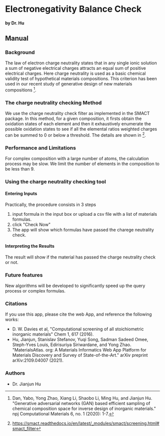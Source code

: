 # Electronegativity Balance Check
#### by Dr. Hu

## Manual

### Background 

The law of electron charge neutrality states that in any single ionic solution a sum of negative electrical charges attracts an equal sum of positive electrical charges. Here charge neutrality is used as a basic chemical validity test of hypothetical materials compositions. This criterion has been used in our recent study of generative design of new materials compositions [^2].


### The charge neutrality checking Method

We use the charge neutrality check filter as implemented in the SMACT package. In this method, for a given composition, it firsts obtain the oxidation states of each element and then it exhaustively enumerate the possible oxidation states to see if all the elemental ratios weighted charges can be summed to 0 or below a threshold. The details are shown in [^1]. 



### Performance and Limitations

For complex composition with a large number of atoms, the calculation process may be slow. We limit the number of elements in the composition to be less than 9. 

### Using the charge neutrality checking tool

#### Entering Inputs

Practically, the procedure consists in 3 steps

1. input formula in the input box or upload a csv file with a list of materials formulas.
2. click "Check Now"
3. The app will show which formulas have passed the charege neutrality check.

#### Interpreting the Results

The result will show if the material has passed the charge neutrality check or not.

### Future features

New algorithms will be developed to significantly speed up the query process or complex formulas.

### Citations

If you use this app, please cite the web App, and reference the following works:

- D. W. Davies et al, "Computational screening of all stoichiometric inorganic materials" Chem 1, 617 (2016).
- Hu, Jianjun, Stanislav Stefanov, Yuqi Song, Sadman Sadeed Omee, Steph-Yves Louis, Edirisuriya Siriwardane, and Yong Zhao. "MaterialsAtlas. org: A Materials Informatics Web App Platform for Materials Discovery and Survey of State-of-the-Art." arXiv preprint arXiv:2109.04007 (2021).


[^1]: https://smact.readthedocs.io/en/latest/_modules/smact/screening.html#smact_filter
[^2]: Dan, Yabo, Yong Zhao, Xiang Li, Shaobo Li, Ming Hu, and Jianjun Hu. "Generative adversarial networks (GAN) based efficient sampling of chemical composition space for inverse design of inorganic materials." npj Computational Materials 6, no. 1 (2020): 1-7.

### Authors

- Dr. Jianjun Hu

